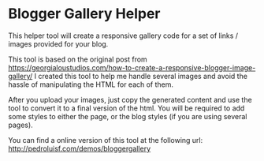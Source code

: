 # Blogger Gallery Helper

This helper tool will create a responsive gallery code for a set of links / images provided for your blog.

This tool is based on the original post from https://georgialoustudios.com/how-to-create-a-responsive-blogger-image-gallery/
I created this tool to help me handle several images and avoid the hassle of manipulating the HTML for each of them.

After you upload your images, just copy the generated content and use the tool to convert it to a final version of the html.
You will be required to add some styles to either the page, or the blog styles (if you are using several pages).

You can find a online version of this tool at the following url: http://pedroluisf.com/demos/bloggergallery
